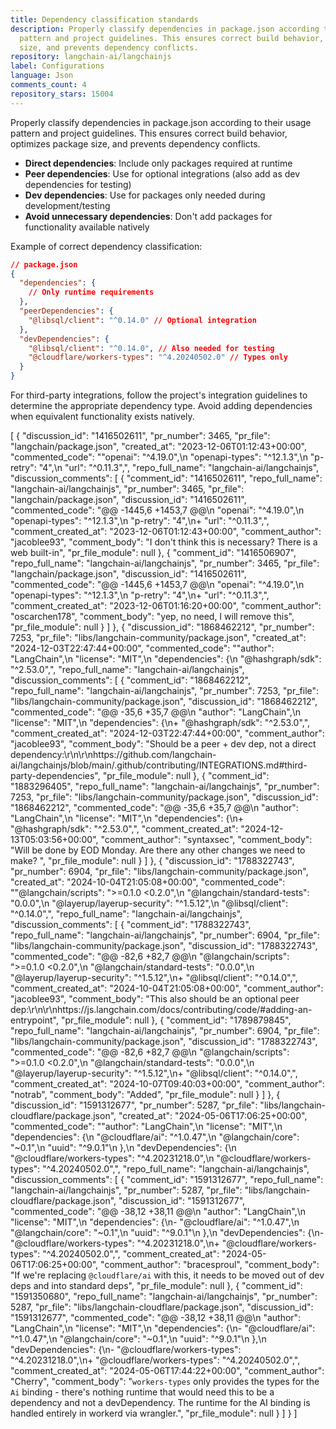 ```yaml
---
title: Dependency classification standards
description: Properly classify dependencies in package.json according to their usage
  pattern and project guidelines. This ensures correct build behavior, optimizes package
  size, and prevents dependency conflicts.
repository: langchain-ai/langchainjs
label: Configurations
language: Json
comments_count: 4
repository_stars: 15004
---
```


Properly classify dependencies in package.json according to their usage pattern and project guidelines. This ensures correct build behavior, optimizes package size, and prevents dependency conflicts.

- **Direct dependencies**: Include only packages required at runtime
- **Peer dependencies**: Use for optional integrations (also add as dev dependencies for testing)
- **Dev dependencies**: Use for packages only needed during development/testing
- **Avoid unnecessary dependencies**: Don't add packages for functionality available natively

Example of correct dependency classification:
```json
// package.json
{
  "dependencies": {
    // Only runtime requirements
  },
  "peerDependencies": {
    "@libsql/client": "^0.14.0" // Optional integration
  },
  "devDependencies": {
    "@libsql/client": "^0.14.0", // Also needed for testing
    "@cloudflare/workers-types": "^4.20240502.0" // Types only
  }
}
```

For third-party integrations, follow the project's integration guidelines to determine the appropriate dependency type. Avoid adding dependencies when equivalent functionality exists natively.


[
  {
    "discussion_id": "1416502611",
    "pr_number": 3465,
    "pr_file": "langchain/package.json",
    "created_at": "2023-12-06T01:12:43+00:00",
    "commented_code": "\"openai\": \"^4.19.0\",\n    \"openapi-types\": \"^12.1.3\",\n    \"p-retry\": \"4\",\n    \"url\": \"^0.11.3\",",
    "repo_full_name": "langchain-ai/langchainjs",
    "discussion_comments": [
      {
        "comment_id": "1416502611",
        "repo_full_name": "langchain-ai/langchainjs",
        "pr_number": 3465,
        "pr_file": "langchain/package.json",
        "discussion_id": "1416502611",
        "commented_code": "@@ -1445,6 +1453,7 @@\n     \"openai\": \"^4.19.0\",\n     \"openapi-types\": \"^12.1.3\",\n     \"p-retry\": \"4\",\n+    \"url\": \"^0.11.3\",",
        "comment_created_at": "2023-12-06T01:12:43+00:00",
        "comment_author": "jacoblee93",
        "comment_body": "I don't think this is necessary? There is a web built-in",
        "pr_file_module": null
      },
      {
        "comment_id": "1416506907",
        "repo_full_name": "langchain-ai/langchainjs",
        "pr_number": 3465,
        "pr_file": "langchain/package.json",
        "discussion_id": "1416502611",
        "commented_code": "@@ -1445,6 +1453,7 @@\n     \"openai\": \"^4.19.0\",\n     \"openapi-types\": \"^12.1.3\",\n     \"p-retry\": \"4\",\n+    \"url\": \"^0.11.3\",",
        "comment_created_at": "2023-12-06T01:16:20+00:00",
        "comment_author": "oscarchen178",
        "comment_body": "yep, no need, I will remove this",
        "pr_file_module": null
      }
    ]
  },
  {
    "discussion_id": "1868462212",
    "pr_number": 7253,
    "pr_file": "libs/langchain-community/package.json",
    "created_at": "2024-12-03T22:47:44+00:00",
    "commented_code": "\"author\": \"LangChain\",\n  \"license\": \"MIT\",\n  \"dependencies\": {\n    \"@hashgraph/sdk\": \"^2.53.0\",",
    "repo_full_name": "langchain-ai/langchainjs",
    "discussion_comments": [
      {
        "comment_id": "1868462212",
        "repo_full_name": "langchain-ai/langchainjs",
        "pr_number": 7253,
        "pr_file": "libs/langchain-community/package.json",
        "discussion_id": "1868462212",
        "commented_code": "@@ -35,6 +35,7 @@\n   \"author\": \"LangChain\",\n   \"license\": \"MIT\",\n   \"dependencies\": {\n+    \"@hashgraph/sdk\": \"^2.53.0\",",
        "comment_created_at": "2024-12-03T22:47:44+00:00",
        "comment_author": "jacoblee93",
        "comment_body": "Should be a peer + dev dep, not a direct dependency:\r\n\r\nhttps://github.com/langchain-ai/langchainjs/blob/main/.github/contributing/INTEGRATIONS.md#third-party-dependencies",
        "pr_file_module": null
      },
      {
        "comment_id": "1883296405",
        "repo_full_name": "langchain-ai/langchainjs",
        "pr_number": 7253,
        "pr_file": "libs/langchain-community/package.json",
        "discussion_id": "1868462212",
        "commented_code": "@@ -35,6 +35,7 @@\n   \"author\": \"LangChain\",\n   \"license\": \"MIT\",\n   \"dependencies\": {\n+    \"@hashgraph/sdk\": \"^2.53.0\",",
        "comment_created_at": "2024-12-13T05:03:56+00:00",
        "comment_author": "syntaxsec",
        "comment_body": "Will be done by EOD Monday. Are there any other changes we need to make? ",
        "pr_file_module": null
      }
    ]
  },
  {
    "discussion_id": "1788322743",
    "pr_number": 6904,
    "pr_file": "libs/langchain-community/package.json",
    "created_at": "2024-10-04T21:05:08+00:00",
    "commented_code": "\"@langchain/scripts\": \">=0.1.0 <0.2.0\",\n    \"@langchain/standard-tests\": \"0.0.0\",\n    \"@layerup/layerup-security\": \"^1.5.12\",\n    \"@libsql/client\": \"^0.14.0\",",
    "repo_full_name": "langchain-ai/langchainjs",
    "discussion_comments": [
      {
        "comment_id": "1788322743",
        "repo_full_name": "langchain-ai/langchainjs",
        "pr_number": 6904,
        "pr_file": "libs/langchain-community/package.json",
        "discussion_id": "1788322743",
        "commented_code": "@@ -82,6 +82,7 @@\n     \"@langchain/scripts\": \">=0.1.0 <0.2.0\",\n     \"@langchain/standard-tests\": \"0.0.0\",\n     \"@layerup/layerup-security\": \"^1.5.12\",\n+    \"@libsql/client\": \"^0.14.0\",",
        "comment_created_at": "2024-10-04T21:05:08+00:00",
        "comment_author": "jacoblee93",
        "comment_body": "This also should be an optional peer dep:\r\n\r\nhttps://js.langchain.com/docs/contributing/code/#adding-an-entrypoint",
        "pr_file_module": null
      },
      {
        "comment_id": "1789879845",
        "repo_full_name": "langchain-ai/langchainjs",
        "pr_number": 6904,
        "pr_file": "libs/langchain-community/package.json",
        "discussion_id": "1788322743",
        "commented_code": "@@ -82,6 +82,7 @@\n     \"@langchain/scripts\": \">=0.1.0 <0.2.0\",\n     \"@langchain/standard-tests\": \"0.0.0\",\n     \"@layerup/layerup-security\": \"^1.5.12\",\n+    \"@libsql/client\": \"^0.14.0\",",
        "comment_created_at": "2024-10-07T09:40:03+00:00",
        "comment_author": "notrab",
        "comment_body": "Added",
        "pr_file_module": null
      }
    ]
  },
  {
    "discussion_id": "1591312677",
    "pr_number": 5287,
    "pr_file": "libs/langchain-cloudflare/package.json",
    "created_at": "2024-05-06T17:06:25+00:00",
    "commented_code": "\"author\": \"LangChain\",\n  \"license\": \"MIT\",\n  \"dependencies\": {\n    \"@cloudflare/ai\": \"^1.0.47\",\n    \"@langchain/core\": \"~0.1\",\n    \"uuid\": \"^9.0.1\"\n  },\n  \"devDependencies\": {\n    \"@cloudflare/workers-types\": \"^4.20231218.0\",\n    \"@cloudflare/workers-types\": \"^4.20240502.0\",",
    "repo_full_name": "langchain-ai/langchainjs",
    "discussion_comments": [
      {
        "comment_id": "1591312677",
        "repo_full_name": "langchain-ai/langchainjs",
        "pr_number": 5287,
        "pr_file": "libs/langchain-cloudflare/package.json",
        "discussion_id": "1591312677",
        "commented_code": "@@ -38,12 +38,11 @@\n   \"author\": \"LangChain\",\n   \"license\": \"MIT\",\n   \"dependencies\": {\n-    \"@cloudflare/ai\": \"^1.0.47\",\n     \"@langchain/core\": \"~0.1\",\n     \"uuid\": \"^9.0.1\"\n   },\n   \"devDependencies\": {\n-    \"@cloudflare/workers-types\": \"^4.20231218.0\",\n+    \"@cloudflare/workers-types\": \"^4.20240502.0\",",
        "comment_created_at": "2024-05-06T17:06:25+00:00",
        "comment_author": "bracesproul",
        "comment_body": "If we're replacing `@cloudflare/ai` with this, it needs to be moved out of dev deps and into standard deps",
        "pr_file_module": null
      },
      {
        "comment_id": "1591350680",
        "repo_full_name": "langchain-ai/langchainjs",
        "pr_number": 5287,
        "pr_file": "libs/langchain-cloudflare/package.json",
        "discussion_id": "1591312677",
        "commented_code": "@@ -38,12 +38,11 @@\n   \"author\": \"LangChain\",\n   \"license\": \"MIT\",\n   \"dependencies\": {\n-    \"@cloudflare/ai\": \"^1.0.47\",\n     \"@langchain/core\": \"~0.1\",\n     \"uuid\": \"^9.0.1\"\n   },\n   \"devDependencies\": {\n-    \"@cloudflare/workers-types\": \"^4.20231218.0\",\n+    \"@cloudflare/workers-types\": \"^4.20240502.0\",",
        "comment_created_at": "2024-05-06T17:44:22+00:00",
        "comment_author": "Cherry",
        "comment_body": "`workers-types` only provides the types for the `Ai` binding - there's nothing runtime that would need this to be a dependency and not a devDependency. The runtime for the AI binding is handled entirely in workerd via wrangler.",
        "pr_file_module": null
      }
    ]
  }
]
